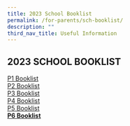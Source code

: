 ```yaml
---
title: 2023 School Booklist
permalink: /for-parents/sch-booklist/
description: ""
third_nav_title: Useful Information
---
```

## 2023 SCHOOL BOOKLIST

[P1 Booklist](/files/2023%20School%20Booklist/Palm%20View%20%20Booklist%202023%20Primary%201%20(1).pdf)<br>
[P2 Booklist](/files/2023%20School%20Booklist/Palm%20View%20%20Booklist%202023%20Primary%202%20(1).pdf)<br>
[P3 Booklist](/files/2023%20School%20Booklist/Palm%20View%20%20Booklist%202023%20Primary%203%20(1).pdf)<br>
[P4 Booklist](/files/2023%20School%20Booklist/Palm%20View%20%20Booklist%202023%20Primary%204%20(1).pdf)<br>
[P5 Booklist](/files/2023%20School%20Booklist/Palm%20View%20%20Booklist%202023%20Primary%205%20(1).pdf)<br>
**[P6 Booklist](/files/Palm%20View%20Booklist%202022%20P6.pdf)**